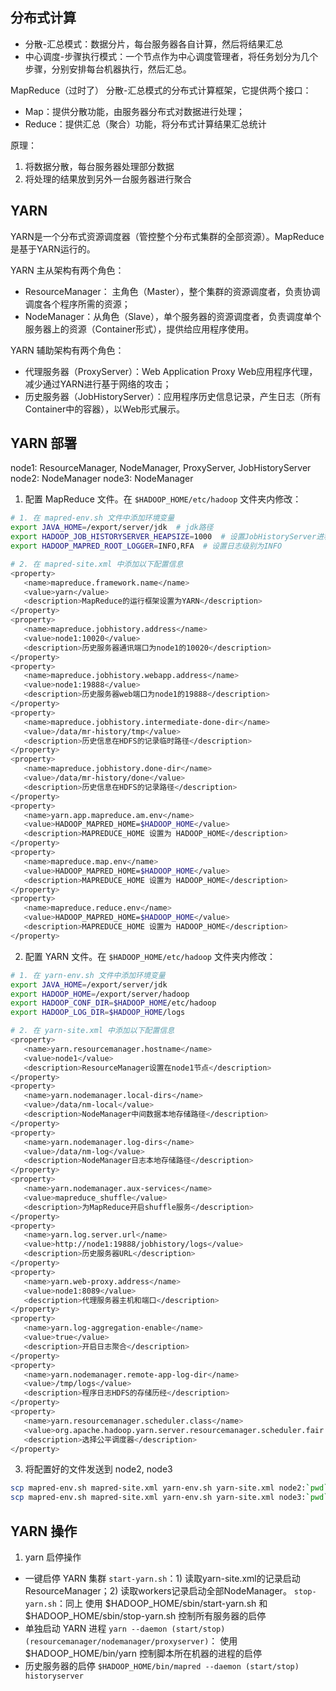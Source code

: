 

## 分布式计算
- 分散-汇总模式：数据分片，每台服务器各自计算，然后将结果汇总
- 中心调度-步骤执行模式：一个节点作为中心调度管理者，将任务划分为几个步骤，分别安排每台机器执行，然后汇总。

MapReduce（过时了）
分散-汇总模式的分布式计算框架，它提供两个接口：
- Map：提供分散功能，由服务器分布式对数据进行处理；
- Reduce：提供汇总（聚合）功能，将分布式计算结果汇总统计

原理：
1. 将数据分散，每台服务器处理部分数据
2. 将处理的结果放到另外一台服务器进行聚合

## YARN
YARN是一个分布式资源调度器（管控整个分布式集群的全部资源）。MapReduce是基于YARN运行的。

YARN 主从架构有两个角色：
- ResourceManager： 主角色（Master），整个集群的资源调度者，负责协调调度各个程序所需的资源；
- NodeManager：从角色（Slave），单个服务器的资源调度者，负责调度单个服务器上的资源（Container形式），提供给应用程序使用。

YARN 辅助架构有两个角色：
- 代理服务器（ProxyServer）：Web Application Proxy Web应用程序代理，减少通过YARN进行基于网络的攻击；
- 历史服务器（JobHistoryServer）：应用程序历史信息记录，产生日志（所有Container中的容器），以Web形式展示。

## YARN 部署
node1: ResourceManager, NodeManager, ProxyServer, JobHistoryServer
node2: NodeManager
node3: NodeManager

1. 配置 MapReduce 文件。在 `$HADOOP_HOME/etc/hadoop` 文件夹内修改：
```bash
# 1. 在 mapred-env.sh 文件中添加环境变量
export JAVA_HOME=/export/server/jdk  # jdk路径
export HADOOP_JOB_HISTORYSERVER_HEAPSIZE=1000  # 设置JobHistoryServer进程内存为1G
export HADOOP_MAPRED_ROOT_LOGGER=INFO,RFA  # 设置日志级别为INFO

# 2. 在 mapred-site.xml 中添加以下配置信息
<property>
   <name>mapreduce.framework.name</name>
   <value>yarn</value>
   <description>MapReduce的运行框架设置为YARN</description>
</property>
<property>
   <name>mapreduce.jobhistory.address</name>
   <value>node1:10020</value>
   <description>历史服务器通讯端口为node1的10020</description>
</property>
<property>
   <name>mapreduce.jobhistory.webapp.address</name>
   <value>node1:19888</value>
   <description>历史服务器web端口为node1的19888</description>
</property>
<property>
   <name>mapreduce.jobhistory.intermediate-done-dir</name>
   <value>/data/mr-history/tmp</value>
   <description>历史信息在HDFS的记录临时路径</description>
</property>
<property>
   <name>mapreduce.jobhistory.done-dir</name>
   <value>/data/mr-history/done</value>
   <description>历史信息在HDFS的记录路径</description>
</property>
<property>
   <name>yarn.app.mapreduce.am.env</name>
   <value>HADOOP_MAPRED_HOME=$HADOOP_HOME</value>
   <description>MAPREDUCE_HOME 设置为 HADOOP_HOME</description>
</property>
<property>
   <name>mapreduce.map.env</name>
   <value>HADOOP_MAPRED_HOME=$HADOOP_HOME</value>
   <description>MAPREDUCE_HOME 设置为 HADOOP_HOME</description>
</property>
<property>
   <name>mapreduce.reduce.env</name>
   <value>HADOOP_MAPRED_HOME=$HADOOP_HOME</value>
   <description>MAPREDUCE_HOME 设置为 HADOOP_HOME</description>
</property>
```

2. 配置 YARN 文件。在 `$HADOOP_HOME/etc/hadoop` 文件夹内修改：
```bash
# 1. 在 yarn-env.sh 文件中添加环境变量
export JAVA_HOME=/export/server/jdk
export HADOOP_HOME=/export/server/hadoop
export HADOOP_CONF_DIR=$HADOOP_HOME/etc/hadoop
export HADOOP_LOG_DIR=$HADOOP_HOME/logs

# 2. 在 yarn-site.xml 中添加以下配置信息
<property>
   <name>yarn.resourcemanager.hostname</name>
   <value>node1</value>
   <description>ResourceManager设置在node1节点</description>
</property>
<property>
   <name>yarn.nodemanager.local-dirs</name>
   <value>/data/nm-local</value>
   <description>NodeManager中间数据本地存储路径</description>
</property>
<property>
   <name>yarn.nodemanager.log-dirs</name>
   <value>/data/nm-log</value>
   <description>NodeManager日志本地存储路径</description>
</property>
<property>
   <name>yarn.nodemanager.aux-services</name>
   <value>mapreduce_shuffle</value>
   <description>为MapReduce开启shuffle服务</description>
</property>
<property>
   <name>yarn.log.server.url</name>
   <value>http://node1:19888/jobhistory/logs</value>
   <description>历史服务器URL</description>
</property>
<property>
   <name>yarn.web-proxy.address</name>
   <value>node1:8089</value>
   <description>代理服务器主机和端口</description>
</property>
<property>
   <name>yarn.log-aggregation-enable</name>
   <value>true</value>
   <description>开启日志聚合</description>
</property>
<property>
   <name>yarn.nodemanager.remote-app-log-dir</name>
   <value>/tmp/logs</value>
   <description>程序日志HDFS的存储历经</description>
</property>
<property>
   <name>yarn.resourcemanager.scheduler.class</name>
   <value>org.apache.hadoop.yarn.server.resourcemanager.scheduler.fair.FairScheduler</value>
   <description>选择公平调度器</description>
</property>
```

3. 将配置好的文件发送到 node2, node3
```bash
scp mapred-env.sh mapred-site.xml yarn-env.sh yarn-site.xml node2:`pwd`/
scp mapred-env.sh mapred-site.xml yarn-env.sh yarn-site.xml node3:`pwd`/
```

## YARN 操作
1. yarn 启停操作
- 一键启停 YARN 集群
   `start-yarn.sh`：1) 读取yarn-site.xml的记录启动ResourceManager；2) 读取workers记录启动全部NodeManager。
   `stop-yarn.sh`：同上
   使用 $HADOOP_HOME/sbin/start-yarn.sh 和 $HADOOP_HOME/sbin/stop-yarn.sh 控制所有服务器的启停
- 单独启动 YARN 进程
   `yarn --daemon (start/stop) (resourcemanager/nodemanager/proxyserver)`：
   使用 $HADOOP_HOME/bin/yarn 控制脚本所在机器的进程的启停
- 历史服务器的启停
   `$HADOOP_HOME/bin/mapred --daemon (start/stop) historyserver`